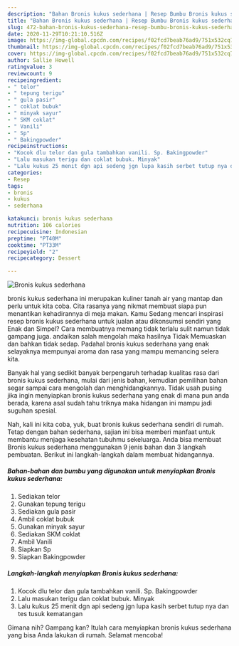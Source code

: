 ```yaml
---
description: "Bahan Bronis kukus sederhana | Resep Bumbu Bronis kukus sederhana Yang Bikin Ngiler"
title: "Bahan Bronis kukus sederhana | Resep Bumbu Bronis kukus sederhana Yang Bikin Ngiler"
slug: 472-bahan-bronis-kukus-sederhana-resep-bumbu-bronis-kukus-sederhana-yang-bikin-ngiler
date: 2020-11-29T10:21:10.516Z
image: https://img-global.cpcdn.com/recipes/f02fcd7beab76ad9/751x532cq70/bronis-kukus-sederhana-foto-resep-utama.jpg
thumbnail: https://img-global.cpcdn.com/recipes/f02fcd7beab76ad9/751x532cq70/bronis-kukus-sederhana-foto-resep-utama.jpg
cover: https://img-global.cpcdn.com/recipes/f02fcd7beab76ad9/751x532cq70/bronis-kukus-sederhana-foto-resep-utama.jpg
author: Sallie Howell
ratingvalue: 3
reviewcount: 9
recipeingredient:
- " telor"
- " tepung terigu"
- " gula pasir"
- " coklat bubuk"
- " minyak sayur"
- " SKM coklat"
- " Vanili"
- " Sp"
- " Bakingpowder"
recipeinstructions:
- "Kocok dlu telor dan gula tambahkan vanili. Sp. Bakingpowder"
- "Lalu masukan terigu dan coklat bubuk. Minyak"
- "Lalu kukus 25 menit dgn api sedeng jgn lupa kasih serbet tutup nya dan tes tusuk kematangan"
categories:
- Resep
tags:
- bronis
- kukus
- sederhana

katakunci: bronis kukus sederhana 
nutrition: 106 calories
recipecuisine: Indonesian
preptime: "PT40M"
cooktime: "PT33M"
recipeyield: "2"
recipecategory: Dessert

---
```



![Bronis kukus sederhana](https://img-global.cpcdn.com/recipes/f02fcd7beab76ad9/751x532cq70/bronis-kukus-sederhana-foto-resep-utama.jpg)


bronis kukus sederhana ini merupakan kuliner tanah air yang mantap dan perlu untuk kita coba. Cita rasanya yang nikmat membuat siapa pun menantikan kehadirannya di meja makan.
Kamu Sedang mencari inspirasi resep bronis kukus sederhana untuk jualan atau dikonsumsi sendiri yang Enak dan Simpel? Cara membuatnya memang tidak terlalu sulit namun tidak gampang juga. andaikan salah mengolah maka hasilnya Tidak Memuaskan dan bahkan tidak sedap. Padahal bronis kukus sederhana yang enak selayaknya mempunyai aroma dan rasa yang mampu memancing selera kita.



Banyak hal yang sedikit banyak berpengaruh terhadap kualitas rasa dari bronis kukus sederhana, mulai dari jenis bahan, kemudian pemilihan bahan segar sampai cara mengolah dan menghidangkannya. Tidak usah pusing jika ingin menyiapkan bronis kukus sederhana yang enak di mana pun anda berada, karena asal sudah tahu triknya maka hidangan ini mampu jadi suguhan spesial.


Nah, kali ini kita coba, yuk, buat bronis kukus sederhana sendiri di rumah. Tetap dengan bahan sederhana, sajian ini bisa memberi manfaat untuk membantu menjaga kesehatan tubuhmu sekeluarga. Anda bisa membuat Bronis kukus sederhana menggunakan 9 jenis bahan dan 3 langkah pembuatan. Berikut ini langkah-langkah dalam membuat hidangannya.

<!--inarticleads1-->

##### Bahan-bahan dan bumbu yang digunakan untuk menyiapkan Bronis kukus sederhana:

1. Sediakan  telor
1. Gunakan  tepung terigu
1. Sediakan  gula pasir
1. Ambil  coklat bubuk
1. Gunakan  minyak sayur
1. Sediakan  SKM coklat
1. Ambil  Vanili
1. Siapkan  Sp
1. Siapkan  Bakingpowder




<!--inarticleads2-->

##### Langkah-langkah menyiapkan Bronis kukus sederhana:

1. Kocok dlu telor dan gula tambahkan vanili. Sp. Bakingpowder
1. Lalu masukan terigu dan coklat bubuk. Minyak
1. Lalu kukus 25 menit dgn api sedeng jgn lupa kasih serbet tutup nya dan tes tusuk kematangan




Gimana nih? Gampang kan? Itulah cara menyiapkan bronis kukus sederhana yang bisa Anda lakukan di rumah. Selamat mencoba!
